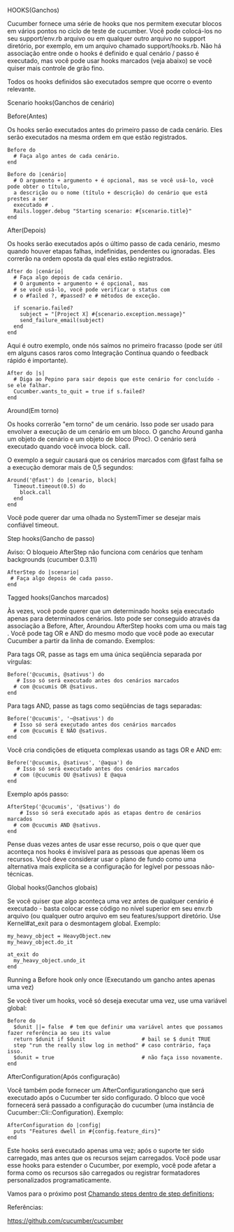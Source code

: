 HOOKS(Ganchos)

Cucumber fornece uma série de hooks que nos permitem executar blocos em vários pontos no ciclo de teste de cucumber. Você pode colocá-los no seu support/env.rb arquivo ou em qualquer outro arquivo no support diretório, por exemplo, em um arquivo chamado support/hooks.rb. Não há associação entre onde o hooks é definido e qual cenário / passo é executado, mas você pode usar hooks marcados (veja abaixo) se você quiser mais controle de grão fino.

Todos os hooks definidos são executados sempre que ocorre o evento relevante.

Scenario hooks(Ganchos de cenário)

Before(Antes)

Os hooks serão executados antes do primeiro passo de cada cenário. Eles serão executados na mesma ordem em que estão registrados.

```
Before do 
  # Faça algo antes de cada cenário. 
end
```

```
Before do |cenário|
  # O argumento + argumento + é opcional, mas se você usá-lo, você pode obter o título, 
  a descrição ou o nome (título + descrição) do cenário que está prestes a ser 
  executado # . 
  Rails.logger.debug "Starting scenario: #{scenario.title}"
end
```


After(Depois)

Os hooks serão executados após o último passo de cada cenário, mesmo quando houver etapas falhas, indefinidas, pendentes ou ignoradas. Eles correrão na ordem oposta da qual eles estão registrados.

```
After do |cenário|
  # Faça algo depois de cada cenário. 
  # O argumento + argumento + é opcional, mas 
  # se você usá-lo, você pode verificar o status com 
  # o #failed ?, #passed? e # métodos de exceção. 

  if scenario.failed?
    subject = "[Project X] #{scenario.exception.message}"
    send_failure_email(subject)
  end
end
```

Aqui é outro exemplo, onde nós saímos no primeiro fracasso (pode ser útil em alguns casos raros como Integração Contínua quando o feedback rápido é importante).

```
After do |s| 
  # Diga ao Pepino para sair depois que este cenário for concluído - se ele falhar. 
  Cucumber.wants_to_quit = true if s.failed?
end
```

Around(Em torno)

Os hooks correrão "em torno" de um cenário. Isso pode ser usado para envolver a execução de um cenário em um bloco. O gancho Around ganha um objeto de cenário e um objeto de bloco (Proc). O cenário será executado quando você invoca block. call.

O exemplo a seguir causará que os cenários marcados com @fast falha se a execução demorar mais de 0,5 segundos:

```
Around('@fast') do |cenario, block|
  Timeout.timeout(0.5) do
    block.call
  end
end
```

Você pode querer dar uma olhada no SystemTimer se desejar mais confiável timeout.

Step hooks(Gancho de passo)

Aviso: O bloqueio AfterStep não funciona com cenários que tenham backgrounds (cucumber 0.3.11)

```
AfterStep do |scenario|
 # Faça algo depois de cada passo. 
end
```
Tagged hooks(Ganchos marcados)

Às vezes, você pode querer que um determinado hooks seja executado apenas para determinados cenários. Isto pode ser conseguido através da associação a Before, After, Aroundou AfterStep hooks com uma ou mais tag . Você pode tag OR e AND do mesmo modo que você pode ao executar Cucumber a partir da linha de comando. 
Exemplos:

Para tags OR, passe as tags em uma única seqüência separada por vírgulas:

```
Before('@cucumis, @sativus') do
   # Isso só será executado antes dos cenários marcados 
  # com @cucumis OR @sativus. 
end
```

Para tags AND, passe as tags como seqüências de tags separadas:

```
Before('@cucumis', '~@sativus') do
  # Isso só será executado antes dos cenários marcados 
  # com @cucumis E NÃO @sativus. 
end
```

Você cria condições de etiqueta complexas usando as tags OR e AND em:

```
Before('@cucumis, @sativus', '@aqua') do
   # Isso só será executado antes dos cenários marcados 
  # com (@cucumis OU @sativus) E @aqua  
end
```

Exemplo após passo:

```
AfterStep('@cucumis', '@sativus') do
    # Isso só será executado após as etapas dentro de cenários marcados 
  # com @cucumis AND @sativus. 
end
```

Pense duas vezes antes de usar esse recurso, pois o que quer que aconteça nos hooks é invisível para as pessoas que apenas lêem os recursos. Você deve considerar usar o plano de fundo como uma alternativa mais explícita se a configuração for legível por pessoas não-técnicas.

Global hooks(Ganchos globais)

Se você quiser que algo aconteça uma vez antes de qualquer cenário é executado - basta colocar esse código no nível superior em seu env.rb arquivo (ou qualquer outro arquivo em seu features/support diretório. Use Kernel#at_exit para o desmontagem global. Exemplo:

```
my_heavy_object = HeavyObject.new
my_heavy_object.do_it

at_exit do
  my_heavy_object.undo_it
end
```

Running a Before hook only once (Executando um gancho antes apenas uma vez)

Se você tiver um hooks, você só deseja executar uma vez, use uma variável global:

```
Before do 
  $dunit ||= false  # tem que definir uma variável antes que possamos fazer referência ao seu its value
  return $dunit if $dunit                  # bail se $ dunit TRUE 
  step "run the really slow log in method" # caso contrário, faça isso. 
  $dunit = true                            # não faça isso novamente. 
end 
```

AfterConfiguration(Após configuração)

Você também pode fornecer um AfterConfigurationgancho que será executado após o Cucumber ter sido configurado. O bloco que você fornecerá será passado a configuração do cucumber (uma instância de Cucumber::Cli::Configuration). Exemplo:

```
AfterConfiguration do |config|
  puts "Features dwell in #{config.feature_dirs}"
end
```

Este hooks será executado apenas uma vez; após o suporte ter sido carregado, mas antes que os recursos sejam carregados. Você pode usar esse hooks para estender o Cucumber, por exemplo, você pode afetar a forma como os recursos são carregados ou registrar formatadores personalizados programaticamente.

Vamos para o próximo post [Chamando steps dentro de step definitions](https://github.com/brunobatista25/best_archer/blob/master/tests/Cucumber/06-chamando_steps.md); 

Referências:
	
https://github.com/cucumber/cucumber

